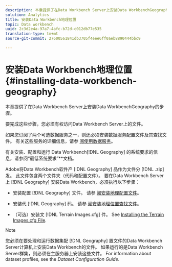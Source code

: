 ```yaml
---
description: 本章提供了在Data Workbench Server上安装Data WorkbenchGeography的步骤。
solution: Analytics
title: 安装Data Workbench地理位置
topic: Data workbench
uuid: 2c3d2e4a-97a7-4afc-b72d-c012db77e535
translation-type: tm+mt
source-git-commit: 27600561841db3705f4eee6ff0aeb8890444bbc9

---
```



# 安装Data Workbench地理位置{#installing-data-workbench-geography}

本章提供了在Data Workbench Server上安装Data WorkbenchGeography的步骤。

要完成这些步骤，您必须有权访问Data Workbench Server上的文件。

如果您订阅了两个可选数据服务之一，则还必须安装数据服务配置文件及其查找文件。 有关这些服务的详细信息，请参 [阅使用数据服务](../../../home/c-geo-oview/c-wk-data-svcs/c-wk-data-svcs.md)。

有关安装、配置和运行 Data Workbench[!DNL Geography] 的系统要求的信息，请参阅“最低系统要求”**&#x200B;文档。

Adobe将Data Workbench软件产 [!DNL Geography] 品作为文件分 [!DNL .zip] 发。 此文件包含两个文件夹（代码和配置文件）。 要在Data Workbench Server上 [!DNL Geography] 安装Data Workbench，必须执行以下步骤：

* 安装配置 [!DNL Geography] 文件。 请参 [阅安装地理配置文件](../../../home/c-geo-oview/c-inst-geo/t-inst-geo-prof.md)。

* 安装代 [!DNL Geography] 码。 请参 [阅安装地理位置查找文件](../../../home/c-geo-oview/c-inst-geo/t-inst-lkp-files.md)。

* （可选）安装文 [!DNL Terrain Images.cfg] 件。 See [Installing the Terrain Images.cfg File](../../../home/c-geo-oview/c-inst-geo/t-inst-trn-imgs-file.md).

>[!NOTE]
>
>您必须在要处理和运行数据集配 [!DNL Geography] 置文件的Data Workbench Server计算机上安装Data Workbench的文件。 如果运行的是Data Workbench Server群集，则必须在主服务器上安装这些文件。 For information about dataset profiles, see the *Dataset Configuration Guide*.
